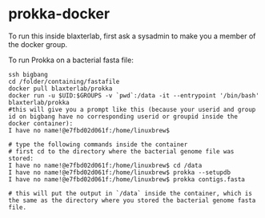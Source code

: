 # prokka-docker

To run this inside blaxterlab, first ask a sysadmin to make you a member of the docker group.

To run Prokka on a bacterial fasta file:

```
ssh bigbang
cd /folder/containing/fastafile
docker pull blaxterlab/prokka
docker run -u $UID:$GROUPS -v `pwd`:/data -it --entrypoint '/bin/bash' blaxterlab/prokka
#this will give you a prompt like this (because your userid and group id on bigbang have no corresponding userid or groupid inside the docker container):
I have no name!@e7fbd02d061f:/home/linuxbrew$ 

# type the following commands inside the container
# first cd to the directory where the bacterial genome file was stored:
I have no name!@e7fbd02d061f:/home/linuxbrew$ cd /data
I have no name!@e7fbd02d061f:/home/linuxbrew$ prokka --setupdb
I have no name!@e7fbd02d061f:/home/linuxbrew$ prokka contigs.fasta

# this will put the output in `/data` inside the container, which is the same as the directory where you stored the bacterial genome fasta file.
```
